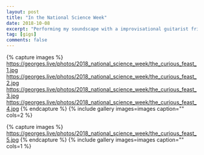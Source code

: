 ```yaml
---
layout: post
title: "In the National Science Week"
date: 2018-10-08
excerpt: "Performing my soundscape with a improvisational guitarist friend in the Curious Feast during the National Science Week."
tag: [gigs]
comments: false
---
```


{% capture images %}
	https://georges.live/photos/2018_national_science_week/the_curious_feast_1.jpg
	https://georges.live/photos/2018_national_science_week/the_curious_feast_2.jpg
	https://georges.live/photos/2018_national_science_week/the_curious_feast_3.jpg
	https://georges.live/photos/2018_national_science_week/the_curious_feast_4.jpg
{% endcapture %}
{% include gallery images=images caption="" cols=2 %}

{% capture images %}
	https://georges.live/photos/2018_national_science_week/the_curious_feast_5.jpg
{% endcapture %}
{% include gallery images=images caption="" cols=1 %}
